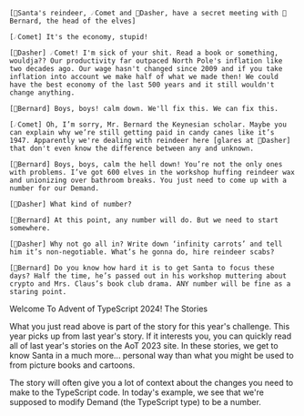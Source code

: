     [🎅Santa's reindeer, ☄️Comet and 💨Dasher, have a secret meeting with 🎩Bernard, the head of the elves]

    [☄️Comet] It's the economy, stupid!

    [💨Dasher] ☄️Comet! I'm sick of your shit. Read a book or something, wouldja?? Our productivity far outpaced North Pole's inflation like two decades ago. Our wage hasn't changed since 2009 and if you take inflation into account we make half of what we made then! We could have the best economy of the last 500 years and it still wouldn't change anything.

    [🎩Bernard] Boys, boys! calm down. We'll fix this. We can fix this.

    [☄️Comet] Oh, I’m sorry, Mr. Bernard the Keynesian scholar. Maybe you can explain why we’re still getting paid in candy canes like it’s 1947. Apparently we're dealing with reindeer here [glares at 💨Dasher] that don't even know the difference between any and unknown.

    [🎩Bernard] Boys, boys, calm the hell down! You’re not the only ones with problems. I’ve got 600 elves in the workshop huffing reindeer wax and unionizing over bathroom breaks. You just need to come up with a number for our Demand.

    [💨Dasher] What kind of number?

    [🎩Bernard] At this point, any number will do. But we need to start somewhere.

    [💨Dasher] Why not go all in? Write down ‘infinity carrots’ and tell him it’s non-negotiable. What’s he gonna do, hire reindeer scabs?

    [🎩Bernard] Do you know how hard it is to get Santa to focus these days? Half the time, he’s passed out in his workshop muttering about crypto and Mrs. Claus’s book club drama. ANY number will be fine as a staring point.

Welcome To Advent of TypeScript 2024!
The Stories

What you just read above is part of the story for this year's challenge. This year picks up from last year's story. If it interests you, you can quickly read all of last year's stories on the AoT 2023 site. In these stories, we get to know Santa in a much more... personal way than what you might be used to from picture books and cartoons.

The story will often give you a lot of context about the changes you need to make to the TypeScript code. In today's example, we see that we're supposed to modify Demand (the TypeScript type) to be a number.
